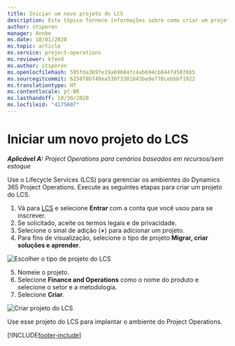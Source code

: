```yaml
---
title: Iniciar um novo projeto do LCS
description: Este tópico fornece informações sobre como criar um projeto no LCS para o ambiente do Project Operations.
author: stsporen
manager: Annbe
ms.date: 10/01/2020
ms.topic: article
ms.service: project-operations
ms.reviewer: kfend
ms.author: stsporen
ms.openlocfilehash: 595fda369fe19a69604fc4ab694cb844f45076b5
ms.sourcegitcommit: 625878bf48ea530f3381843be0e778cebbbf1922
ms.translationtype: HT
ms.contentlocale: pt-BR
ms.lasthandoff: 10/30/2020
ms.locfileid: "4175607"
---
```

# <a name="start-a-new-lcs-project"></a>Iniciar um novo projeto do LCS

_**Aplicável A:** Project Operations para cenários baseados em recursos/sem estoque_

Use o Lifecycle Services (LCS) para gerenciar os ambientes do Dynamics 365 Project Operations. Execute as seguintes etapas para criar um projeto do LCS.

1. Vá para [LCS](https://lcs.dynamics.com/Logon/Index) e selecione **Entrar** com a conta que você usou para se inscrever.
2. Se solicitado, aceite os termos legais e de privacidade.
3. Selecione o sinal de adição (**+**) para adicionar um projeto.
4. Para fins de visualização, selecione o tipo de projeto **Migrar, criar soluções e aprender**.

  ![Escolher o tipo de projeto do LCS](./media/create-lcs-1.png)

5. Nomeie o projeto. 
6. Selecione **Finance and Operations** como o nome do produto e selecione o setor e a metodologia. 
7. Selecione **Criar**.

![Criar projeto do LCS](./media/create-lcs-2.png)

Use esse projeto do LCS para implantar o ambiente do Project Operations.



[!INCLUDE[footer-include](../includes/footer-banner.md)]